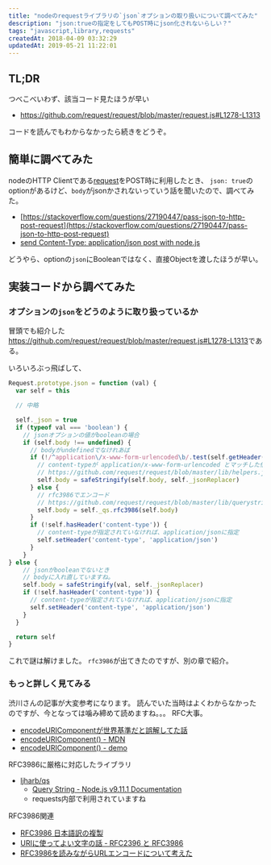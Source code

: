 ```yaml
---
title: "nodeのrequestライブラリの`json`オプションの取り扱いについて調べてみた"
description: "json:trueの指定をしてもPOST時にjson化されないらしい？"
tags: "javascript,library,requests"
createdAt: 2018-04-09 03:32:29
updatedAt: 2019-05-21 11:22:01
---
```


## TL;DR

つべこべいわず、該当コード見たほうが早い

- <https://github.com/request/request/blob/master/request.js#L1278-L1313>

コードを読んでもわからなかったら続きをどうぞ。

## 簡単に調べてみた

nodeのHTTP Clientである[request](https://github.com/request/request)をPOST時に利用したとき、
`json: true`のoptionがあるけど、`body`がjsonかされないっていう話を聞いたので、調べてみた。

- [https://stackoverflow.com/questions/27190447/pass-json-to-http-post-request](https://stackoverflow.com/questions/27190447/pass-json-to-http-post-request)
- [send Content-Type: application/json post with node.js](https://stackoverflow.com/questions/8675688/send-content-type-application-json-post-with-node-js)

どうやら、optionの`json`にBooleanではなく、直接Objectを渡したほうが早い。

## 実装コードから調べてみた

### オプションの`json`をどうのように取り扱っているか

冒頭でも紹介した<https://github.com/request/request/blob/master/request.js#L1278-L1313>である。

いろいろぶっ飛ばして、

```js
Request.prototype.json = function (val) {
  var self = this

  // 中略

  self._json = true
  if (typeof val === 'boolean') {
    // jsonオプションの値がbooleanの場合
    if (self.body !== undefined) {
      // bodyがundefinedでなけれあば
      if (!/^application\/x-www-form-urlencoded\b/.test(self.getHeader('content-type'))) {
        // content-typeが application/x-www-form-urlencoded とマッチした倍、
        // https://github.com/request/request/blob/master/lib/helpers.js#L20-L28
        self.body = safeStringify(self.body, self._jsonReplacer)
      } else {
        // rfc3986でエンコード
        // https://github.com/request/request/blob/master/lib/querystring.js#L42-L46
        self.body = self._qs.rfc3986(self.body)
      }
      if (!self.hasHeader('content-type')) {
        // content-typeが指定されていなければ、application/jsonに指定
        self.setHeader('content-type', 'application/json')
      }
    }
} else {
    // jsonがbooleanでないとき 
    // bodyに入れ直していますね。
    self.body = safeStringify(val, self._jsonReplacer)
    if (!self.hasHeader('content-type')) {
      // content-typeが指定されていなければ、application/jsonに指定
      self.setHeader('content-type', 'application/json')
    }
  }

  return self
}
```

これで謎は解けました。
`rfc3986`が出てきたのですが、別の章で紹介。

### もっと詳しく見てみる

渋川さんの記事が大変参考になります。
読んでいた当時はよくわからなかったのですが、今となっては噛み締めて読めますね。。。
RFC大事。

- [encodeURIComponentが世界基準だと誤解してた話](https://qiita.com/shibukawa/items/c0730092371c0e243f62)
- [encodeURIComponent() - MDN](https://developer.mozilla.org/ja/docs/Web/JavaScript/Reference/Global_Objects/encodeURIComponent)
- [encodeURIComponent() - demo](https://developer.mozilla.org/en-US/docs/Web/JavaScript/Reference/Global_Objects/encodeURIComponent)

RFC3986に厳格に対応したライブラリ

- [ljharb/qs](https://github.com/ljharb/qs)
    - [Query String - Node.js v9.11.1 Documentation](https://nodejs.org/api/querystring.html)
    - requests内部で利用されていますね

RFC3986関連

- [RFC3986 日本語訳の複製](https://triple-underscore.github.io/RFC3986-ja.html)
- [URIに使ってよい文字の話 - RFC2396 と RFC3986](http://freak-da.hatenablog.com/entry/20080321/p1)
- [RFC3986を読みながらURLエンコードについて考えた](http://info-i.net/rfc3986-url)
